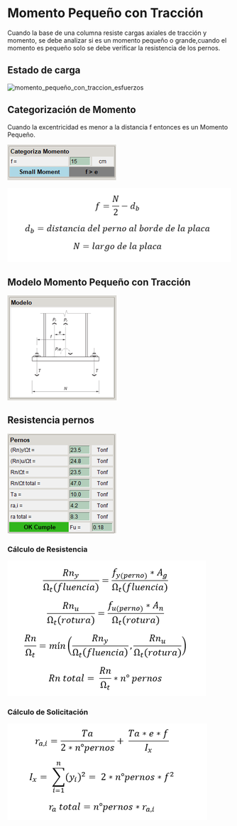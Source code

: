 # Momento Pequeño con Tracción

Cuando la base de una columna resiste cargas axiales de tracción y momento, se debe analizar si es un momento pequeño o grande,cuando el momento es pequeño solo se debe verificar la resistencia de los pernos.

## Estado de carga

![momento_pequeño_con_traccion_esfuerzos](../images/anclajes/momento_pequeño_con_traccion_esfuerzos.png)

## Categorización de Momento

Cuando la excentricidad es menor a la distancia f entonces es un Momento Pequeño.

![categoriza_momento_small_moment_traccion](../images/anclajes/categoriza_momento_small_moment_traccion.png)

![distancia_f](../images/anclajes/distancia_f.png)

## Modelo Momento Pequeño con Tracción

![modelo_small_moment_tra](../images/anclajes/modelo_small_moment_tra.png)

## Resistencia pernos

![resistencia_pernos_sm_tra](../images/anclajes/resistencia_pernos_sm_tra.png)

### Cálculo de Resistencia
![formulas_resistencia_pernos](../images/anclajes/formulas_resistencia_pernos.png)

### Cálculo de Solicitación
![traccion_pernos_sm_tra](../images/anclajes/traccion_pernos_sm_tra.png)






